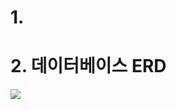 # 1.


# 2. 데이터베이스 ERD
<img src="https://user-images.githubusercontent.com/66524625/226105966-5dbdfa4b-f6dc-4137-88d3-2ce6fd200e47.png" />
